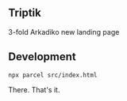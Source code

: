 ## Triptik

3-fold Arkadiko new landing page

## Development

`npx parcel src/index.html`

There. That's it.

